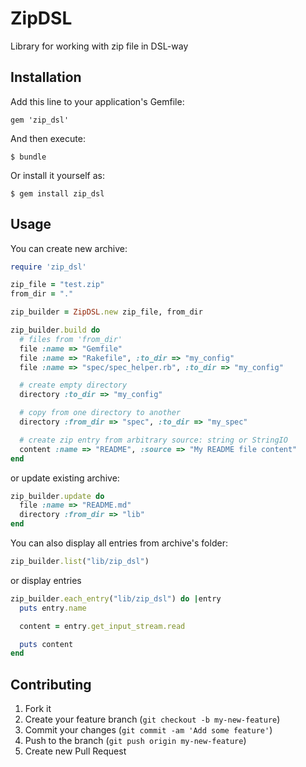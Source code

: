 # ZipDSL

Library for working with zip file in DSL-way

## Installation

Add this line to your application's Gemfile:

    gem 'zip_dsl'

And then execute:

    $ bundle

Or install it yourself as:

    $ gem install zip_dsl

## Usage

You can create new archive:

```ruby
require 'zip_dsl'

zip_file = "test.zip"
from_dir = "."

zip_builder = ZipDSL.new zip_file, from_dir

zip_builder.build do
  # files from 'from_dir'
  file :name => "Gemfile"
  file :name => "Rakefile", :to_dir => "my_config"
  file :name => "spec/spec_helper.rb", :to_dir => "my_config"

  # create empty directory
  directory :to_dir => "my_config"

  # copy from one directory to another
  directory :from_dir => "spec", :to_dir => "my_spec"

  # create zip entry from arbitrary source: string or StringIO
  content :name => "README", :source => "My README file content"
end
```

or update existing archive:

```ruby
zip_builder.update do
  file :name => "README.md"
  directory :from_dir => "lib"
end
```

You can also display all entries from archive's folder:

```ruby
zip_builder.list("lib/zip_dsl")
```

or display entries

```ruby
zip_builder.each_entry("lib/zip_dsl") do |entry
  puts entry.name

  content = entry.get_input_stream.read

  puts content
end
```

## Contributing

1. Fork it
2. Create your feature branch (`git checkout -b my-new-feature`)
3. Commit your changes (`git commit -am 'Add some feature'`)
4. Push to the branch (`git push origin my-new-feature`)
5. Create new Pull Request
